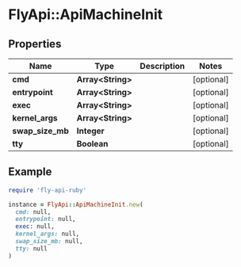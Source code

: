 # FlyApi::ApiMachineInit

## Properties

| Name | Type | Description | Notes |
| ---- | ---- | ----------- | ----- |
| **cmd** | **Array&lt;String&gt;** |  | [optional] |
| **entrypoint** | **Array&lt;String&gt;** |  | [optional] |
| **exec** | **Array&lt;String&gt;** |  | [optional] |
| **kernel_args** | **Array&lt;String&gt;** |  | [optional] |
| **swap_size_mb** | **Integer** |  | [optional] |
| **tty** | **Boolean** |  | [optional] |

## Example

```ruby
require 'fly-api-ruby'

instance = FlyApi::ApiMachineInit.new(
  cmd: null,
  entrypoint: null,
  exec: null,
  kernel_args: null,
  swap_size_mb: null,
  tty: null
)
```

